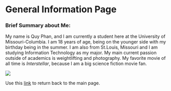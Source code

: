 <!DOCTYPE html>
<html>
  <body>
    <h1>General Information Page</h1>
    <h3>Brief Summary about Me:</h2>
    <p>My name is Quy Phan, and I am currently a student here at the University of Missouri-Columbia. I am 18 years of age, being on the younger side with my birthday being in the summer. I am also from St.Louis, Missouri and I am studying Information Technology as my major. My main current passion outside of academics is weightlifting and photography. My favorite movie of all time is <i>Interstellar</i>, because I am a big science fiction movie fan.</p>
    <img src="https://www.worldatlas.com/r/w960-q80/upload/d5/87/4c/shutterstock-1196389171.jpg">
    <p>Use this <a href=”README.md”>link</a> to return back to the main page.</p>
  </body>
</html>

